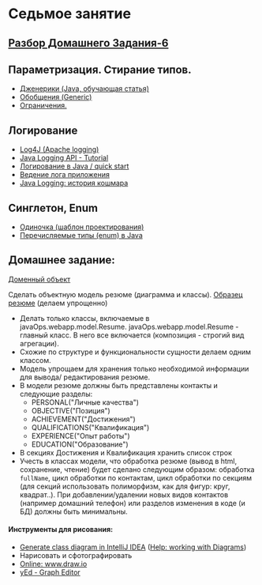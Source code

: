 
# Седьмое занятие

## [Разбор Домашнего Задания-6](lesson6.md#Домашнее-задание)

## Параметризация. Стирание типов.
- <a href="http://www.quizful.net/post/java-generics-tutorial">Дженерики (Java, обучающая статья)</a>
- <a href="http://developer.alexanderklimov.ru/android/java/generic.php">Обобщения (Generic)</a>
- <a href="http://docs.oracle.com/javase/tutorial/java/generics/restrictions.html">Ограничения.</a>

## Логирование
-  <a href="https://logging.apache.org/">Log4J (Apache logging)</a>
-  <a href="http://www.vogella.com/tutorials/Logging/article.html">Java Logging API - Tutorial</a>
- <a href="https://habrahabr.ru/post/130195/">Логирование в Java / quick start</a>
- <a href="http://skipy.ru/useful/logging.html">Ведение лога приложения</a>
- <a href="http://habrahabr.ru/post/113145/">Java Logging: история кошмара</a>

## Синглетон, Enum
- <a href="https://ru.wikipedia.org/wiki/Одиночка_(шаблон_проектирования)">Одиночка (шаблон проектирования)</a>
- <a href="http://easy-code.ru/lesson/enum-types-java">Перечисляемые типы (enum) в Java</a>

## Домашнее задание: 
<a href="https://ru.wikipedia.org/wiki/Доменный_объект">Доменный объект</a>

Cделать объектную модель резюме (диаграмма и классы). <a href="http://u-rise.com/teacherofjava.pdf">Образец резюме</a> (делаем упрощенно)
  - Делать только классы, включаемые в javaOps.webapp.model.Resume. javaOps.webapp.model.Resume - главный класс. В него все включается (композиция - строгий вид агрегации).
  - Схожие по структуре и функциональности сущности делаем одним классом.
  - Модель упрощаем для хранения только необходимой информации для вывода/ редактирования резюме.
  - В модели резюме должны быть представлены контакты и следующие разделы:
    - PERSONAL("Личные качества")
    - OBJECTIVE("Позиция")
    - ACHIEVEMENT("Достижения")
    - QUALIFICATIONS("Квалификация")
    - EXPERIENCE("Опыт работы")
    - EDUCATION("Образование")
  - В секциях Достижения и Квалификация хранить список строк
  - Учесть в классах модели, что обработка резюме (вывод в html, сохранение, чтение) будет сделано следующим образом:
обработка `fullName`, цикл обработки по контактам, цикл обработки по секциям (для секций использовать полиморфизм, как для фигур: круг, квадрат..).
При добавлении/удалении новых видов контактов (например домашний телефон) или разделов изменения в коде (и БД) должны быть минимальны.

#### Инструменты для рисования:

- <a href="http://stackoverflow.com/questions/8942751/use-intellij-to-generate-class-diagram#26926334">Generate class diagram in IntelliJ IDEA</a> (<a href="https://www.jetbrains.com/help/idea/2016.1/working-with-diagrams.html?origin=old_help">Help: working with Diagrams</a>)
- Нарисовать и сфотографировать
- <a href="http://www.draw.io">Online: www.draw.io</a>
- <a href="https://www.yworks.com/">yEd - Graph Editor</a>
